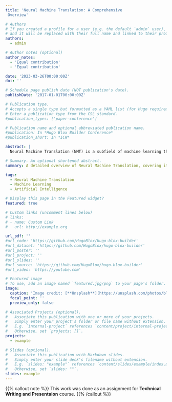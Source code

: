 ```yaml
---
title: 'Neural Machine Translation: A Comprehensive
 Overview'

# Authors
# If you created a profile for a user (e.g. the default `admin` user), write the username (folder name) here
# and it will be replaced with their full name and linked to their profile.
authors:
  - admin

# Author notes (optional)
author_notes:
  - 'Equal contribution'
  - 'Equal contribution'

date: '2023-03-26T00:00:00Z'
doi: ''

# Schedule page publish date (NOT publication's date).
publishDate: '2017-01-01T00:00:00Z'

# Publication type.
# Accepts a single type but formatted as a YAML list (for Hugo requirements).
# Enter a publication type from the CSL standard.
#publication_types: ['paper-conference']

# Publication name and optional abbreviated publication name.
#publication: In *Hugo Blox Builder Conference*
#publication_short: In *ICW*

abstract: |
  Neural Machine Translation (NMT) is a subfield of machine learning that has revolutionized the field of machine translation. It involves the use of neural networks to automatically translate text from one language to another. This research paper provides an overview of NMT, including its architecture, training, evaluation metrics, applications, and challenges. We first provide a brief history of NMT and its importance, followed by a literature review of related work. We then describe the NMT architecture in detail, including its components such as the encoder, decoder, attention mechanism, and optimization algorithm. Next, we discuss the training and optimization of NMT, including preprocessing, training techniques, and optimization methods. We also provide an overview of evaluation metrics used for NMT, including their strengths and weaknesses. The paper then delves into the applications of NMT, including translation of languages, speech recognition, and image captioning. Finally, we conclude by discussing the challenges in NMT, such as handling rare words, low-resource languages, and domain-specific knowledge, and suggest directions for future research.

# Summary. An optional shortened abstract.
summary: A detailed overview of Neural Machine Translation, covering its architecture, applications, challenges, and future research directions.

tags:
  - Neural Machine Translation
  - Machine Learning
  - Artificial Intelligence

# Display this page in the Featured widget?
featured: true

# Custom links (uncomment lines below)
# links:
# - name: Custom Link
#   url: http://example.org

url_pdf: ''
#url_code: 'https://github.com/HugoBlox/hugo-blox-builder'
#url_dataset: 'https://github.com/HugoBlox/hugo-blox-builder'
#url_poster: ''
#url_project: ''
#url_slides: ''
#url_source: 'https://github.com/HugoBlox/hugo-blox-builder'
#url_video: 'https://youtube.com'

# Featured image
# To use, add an image named `featured.jpg/png` to your page's folder.
image:
  caption: 'Image credit: [**Unsplash**](https://unsplash.com/photos/blue-and-white-floral-textile-11KDtiUWRq4)'
  focal_point: ''
  preview_only: false

# Associated Projects (optional).
#   Associate this publication with one or more of your projects.
#   Simply enter your project's folder or file name without extension.
#   E.g. `internal-project` references `content/project/internal-project/index.md`.
#   Otherwise, set `projects: []`.
projects:
  - example

# Slides (optional).
#   Associate this publication with Markdown slides.
#   Simply enter your slide deck's filename without extension.
#   E.g. `slides: "example"` references `content/slides/example/index.md`.
#   Otherwise, set `slides: ""`.
slides: example
---
```


{{% callout note %}}
This work was done as an assignment for **Technical Writing and Presentaion** course.
{{% /callout %}}


<!-- Add the publication's **full text** or **supplementary notes** here. You can use rich formatting such as including [code, math, and images](https://docs.hugoblox.com/content/writing-markdown-latex/). -->
